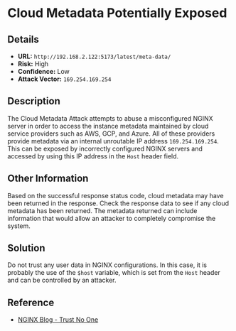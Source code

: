 
# Cloud Metadata Potentially Exposed

## Details

- **URL:** `http://192.168.2.122:5173/latest/meta-data/`
- **Risk:** High
- **Confidence:** Low
- **Attack Vector:** `169.254.169.254`

## Description
The Cloud Metadata Attack attempts to abuse a misconfigured NGINX server in order to access the instance metadata maintained by cloud service providers such as AWS, GCP, and Azure. All of these providers provide metadata via an internal unroutable IP address `169.254.169.254`. This can be exposed by incorrectly configured NGINX servers and accessed by using this IP address in the `Host` header field.

## Other Information
Based on the successful response status code, cloud metadata may have been returned in the response. Check the response data to see if any cloud metadata has been returned. The metadata returned can include information that would allow an attacker to completely compromise the system.

## Solution
Do not trust any user data in NGINX configurations. In this case, it is probably the use of the `$host` variable, which is set from the `Host` header and can be controlled by an attacker.

## Reference
- [NGINX Blog - Trust No One](https://www.nginx.com/blog/trust-no-one-perils-of-trusting-user-input/)
